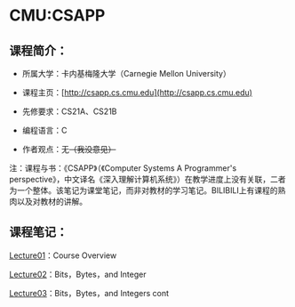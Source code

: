 # CMU:CSAPP

## 课程简介：

- 所属大学：卡内基梅隆大学（Carnegie Mellon University）

- 课程主页：[http://csapp.cs.cmu.edu](http://csapp.cs.cmu.edu)

- 先修要求：CS21A、CS21B

- 编程语言：C

- 作者观点：无~~（我没意见）~~

注：课程与书：《CSAPP》（《Computer Systems A Programmer's perspective》，中文译名《深入理解计算机系统》）在教学进度上没有关联，二者为一个整体。该笔记为课堂笔记，而非对教材的学习笔记。BILIBILI上有课程的熟肉以及对教材的讲解。

## 课程笔记：

[Lecture01](https://lh314-pku.github.io/notes/CMU_CSAPP/Lecture01)：Course Overview

[Lecture02](https://lh314-pku.github.io/notes/CMU_CSAPP/Lecture02)：Bits，Bytes，and Integer

[Lecture03](https://lh314-pku.github.io/notes/CMU_CSAPP/Lecture03)：Bits，Bytes，and Integers cont
